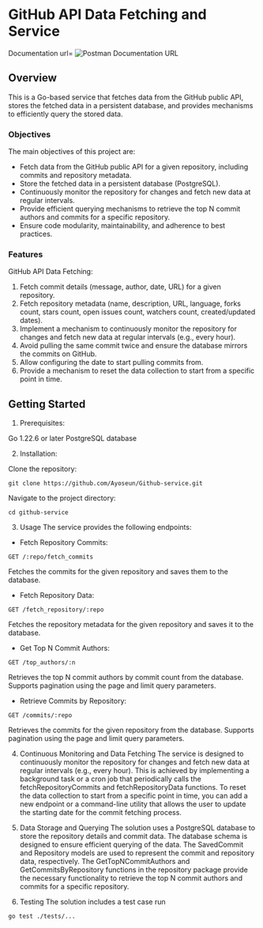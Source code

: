 # GitHub API Data Fetching and Service

 Documentation url= ![Postman Documentation URL](https://documenter.getpostman.com/view/17643992/2sA3sAhnpi)

## Overview
This is a Go-based service that fetches data from the GitHub public API, stores the fetched data in a persistent database, and provides mechanisms to efficiently query the stored data.

### Objectives
The main objectives of this project are:

- Fetch data from the GitHub public API for a given repository, including commits and repository metadata.
- Store the fetched data in a persistent database (PostgreSQL).
- Continuously monitor the repository for changes and fetch new data at regular intervals.
- Provide efficient querying mechanisms to retrieve the top N commit authors and commits for a specific repository.
- Ensure code modularity, maintainability, and adherence to best practices.

### Features

GitHub API Data Fetching:

1. Fetch commit details (message, author, date, URL) for a given repository.
2. Fetch repository metadata (name, description, URL, language, forks count, stars count, open issues count, watchers count, created/updated dates).
3. Implement a mechanism to continuously monitor the repository for changes and fetch new data at regular intervals (e.g., every hour).
4. Avoid pulling the same commit twice and ensure the database mirrors the commits on GitHub.
5. Allow configuring the date to start pulling commits from.
6. Provide a mechanism to reset the data collection to start from a specific point in time.



## Getting Started

1. Prerequisites:

Go 1.22.6 or later
PostgreSQL database


2. Installation:

Clone the repository: 
```shell
git clone https://github.com/Ayoseun/Github-service.git
```
Navigate to the project directory: 
``` shell
cd github-service
```


3. Usage
The service provides the following endpoints:

- Fetch Repository Commits:
```shell
GET /:repo/fetch_commits
```
Fetches the commits for the given repository and saves them to the database.

- Fetch Repository Data:
```shell
GET /fetch_repository/:repo
```
Fetches the repository metadata for the given repository and saves it to the database.

- Get Top N Commit Authors:
```shell
GET /top_authors/:n
```
Retrieves the top N commit authors by commit count from the database.
Supports pagination using the page and limit query parameters.

- Retrieve Commits by Repository:
```shell
GET /commits/:repo
```
Retrieves the commits for the given repository from the database.
Supports pagination using the page and limit query parameters.

4. Continuous Monitoring and Data Fetching
The service is designed to continuously monitor the repository for changes and fetch new data at regular intervals (e.g., every hour). This is achieved by implementing a background task or a cron job that periodically calls the fetchRepositoryCommits and fetchRepositoryData functions.
To reset the data collection to start from a specific point in time, you can add a new endpoint or a command-line utility that allows the user to update the starting date for the commit fetching process.

5. Data Storage and Querying
The solution uses a PostgreSQL database to store the repository details and commit data. The database schema is designed to ensure efficient querying of the data.
The SavedCommit and Repository models are used to represent the commit and repository data, respectively. The GetTopNCommitAuthors and GetCommitsByRepository functions in the repository package provide the necessary functionality to retrieve the top N commit authors and commits for a specific repository.

6. Testing
The solution includes a test case
run
```shell
go test ./tests/...
```

